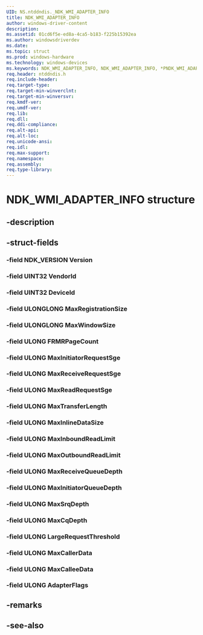 ```yaml
---
UID: NS.ntddndis._NDK_WMI_ADAPTER_INFO
title: NDK_WMI_ADAPTER_INFO
author: windows-driver-content
description: 
ms.assetid: 01cd6f5e-ed8a-4ca5-b183-f225b15392ea
ms.author: windowsdriverdev
ms.date: 
ms.topic: struct
ms.prod: windows-hardware
ms.technology: windows-devices
ms.keywords: NDK_WMI_ADAPTER_INFO, NDK_WMI_ADAPTER_INFO, *PNDK_WMI_ADAPTER_INFO
req.header: ntddndis.h
req.include-header:
req.target-type:
req.target-min-winverclnt:
req.target-min-winversvr:
req.kmdf-ver:
req.umdf-ver:
req.lib:
req.dll:
req.ddi-compliance:
req.alt-api:
req.alt-loc:
req.unicode-ansi:
req.idl:
req.max-support:
req.namespace:
req.assembly:
req.type-library:
---
```


# NDK_WMI_ADAPTER_INFO structure

## -description



## -struct-fields

### -field NDK_VERSION Version			
 	
### -field UINT32 VendorId			
 	
### -field UINT32 DeviceId			
 	
### -field ULONGLONG MaxRegistrationSize			
 	
### -field ULONGLONG MaxWindowSize			
 	
### -field ULONG FRMRPageCount			
 	
### -field ULONG MaxInitiatorRequestSge			
 	
### -field ULONG MaxReceiveRequestSge			
 	
### -field ULONG MaxReadRequestSge			
 	
### -field ULONG MaxTransferLength			
 	
### -field ULONG MaxInlineDataSize			
 	
### -field ULONG MaxInboundReadLimit			
 	
### -field ULONG MaxOutboundReadLimit			
 	
### -field ULONG MaxReceiveQueueDepth			
 	
### -field ULONG MaxInitiatorQueueDepth			
 	
### -field ULONG MaxSrqDepth			
 	
### -field ULONG MaxCqDepth			
 	
### -field ULONG LargeRequestThreshold			
 	
### -field ULONG MaxCallerData			
 	
### -field ULONG MaxCalleeData			
 	
### -field ULONG AdapterFlags			
 	
## -remarks

## -see-also